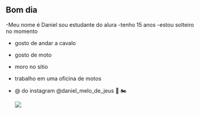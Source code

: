 ## Bom dia 
-Meu nome é Daniel sou estudante do alura
-tenho 15 anos
-estou solteiro no momento
- gosto de andar a cavalo
- gosto de moto
- moro no sitio
- trabalho em uma oficina de motos
- @ do instagram @daniel_melo_de_jeus
  🐴 🏍️

  ![](https://media1.tenor.com/m/qK4QAYwRulIAAAAC/biker-blitz.gif)
